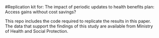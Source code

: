 #Replication kit for: The impact of periodic updates to health benefits plan: Access gains without cost savings?

This repo includes the code required to replicate the results in this paper. The data that support the findings of this study are available from Ministry of Health and Social Protection.
